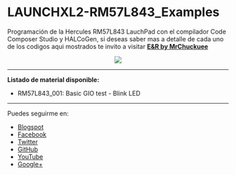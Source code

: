 # LAUNCHXL2-RM57L843_Examples

Programación de la Hercules RM57L843 LauchPad con el compilador Code Composer Studio y HALCoGen, si deseas saber mas a detalle de cada uno de los codigos aqui mostrados te invito a visitar [**E&R by MrChuckuee**](https://mrchunckuee.blogspot.com/p/hercules-rm57l843-launchpad-development.html)

<p align="center">
  <img src="https://3.bp.blogspot.com/-1IwrmR8EXY8/WtF_vH7YPKI/AAAAAAAAGYw/4u8M9qFg7Rcdx4H_Dqpqe0dtqQMqE98XwCLcBGAs/s1600/Hercules%2BRM57Lx%2BLaunchPad.jpg"/>
</p>

***
**Listado de material disponible:**
- RM57L843_001: Basic GIO test - Blink LED

***
Puedes seguirme en:
- [Blogspot](http://mrchunckuee.blogspot.com)
- [Facebook](https://www.facebook.com/ElectronicayRobotica)
- [Twitter](https://twitter.com/MrChunckuee)
- [GitHub](https://github.com/MrChunckuee)
- [YouTube](https://www.youtube.com/user/mrchunckueepsr)
- [Google+](https://plus.google.com/u/0/+PedroSanchez-MrChunckuee)
